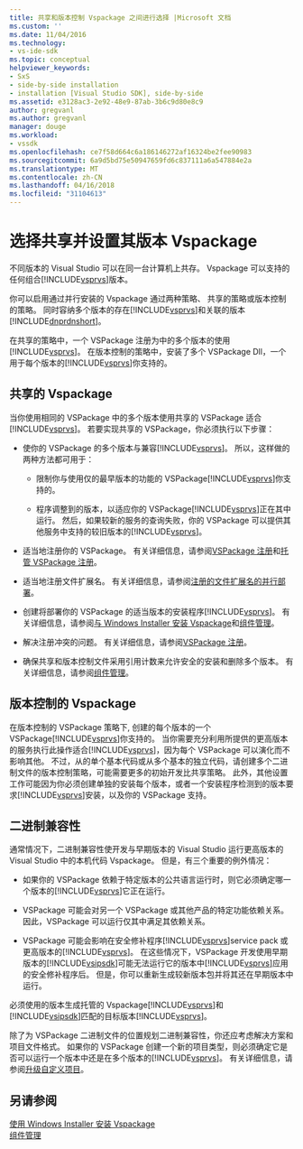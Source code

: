 ```yaml
---
title: 共享和版本控制 Vspackage 之间进行选择 |Microsoft 文档
ms.custom: ''
ms.date: 11/04/2016
ms.technology:
- vs-ide-sdk
ms.topic: conceptual
helpviewer_keywords:
- SxS
- side-by-side installation
- installation [Visual Studio SDK], side-by-side
ms.assetid: e3128ac3-2e92-48e9-87ab-3b6c9d80e8c9
author: gregvanl
ms.author: gregvanl
manager: douge
ms.workload:
- vssdk
ms.openlocfilehash: ce7f58d664c6a186146272af16324be2fee90983
ms.sourcegitcommit: 6a9d5bd75e50947659fd6c837111a6a547884e2a
ms.translationtype: MT
ms.contentlocale: zh-CN
ms.lasthandoff: 04/16/2018
ms.locfileid: "31104613"
---
```

# <a name="choosing-between-shared-and-versioned-vspackages"></a>选择共享并设置其版本 Vspackage
不同版本的 Visual Studio 可以在同一台计算机上共存。 Vspackage 可以支持的任何组合[!INCLUDE[vsprvs](../code-quality/includes/vsprvs_md.md)]版本。  
  
 你可以启用通过并行安装的 Vspackage 通过两种策略、 共享的策略或版本控制的策略。 同时容纳多个版本的存在[!INCLUDE[vsprvs](../code-quality/includes/vsprvs_md.md)]和关联的版本[!INCLUDE[dnprdnshort](../code-quality/includes/dnprdnshort_md.md)]。  
  
 在共享的策略中，一个 VSPackage 注册为中的多个版本的使用[!INCLUDE[vsprvs](../code-quality/includes/vsprvs_md.md)]。 在版本控制的策略中，安装了多个 VSPackage Dll，一个用于每个版本的[!INCLUDE[vsprvs](../code-quality/includes/vsprvs_md.md)]你支持的。  
  
## <a name="shared-vspackages"></a>共享的 Vspackage  
 当你使用相同的 VSPackage 中的多个版本使用共享的 VSPackage 适合[!INCLUDE[vsprvs](../code-quality/includes/vsprvs_md.md)]。 若要实现共享的 VSPackage，你必须执行以下步骤：  
  
-   使你的 VSPackage 的多个版本与兼容[!INCLUDE[vsprvs](../code-quality/includes/vsprvs_md.md)]。 所以，这样做的两种方法都可用于：  
  
    -   限制你与使用仅的最早版本的功能的 VSPackage[!INCLUDE[vsprvs](../code-quality/includes/vsprvs_md.md)]你支持的。  
  
    -   程序调整到的版本，以适应你的 VSPackage[!INCLUDE[vsprvs](../code-quality/includes/vsprvs_md.md)]正在其中运行。 然后，如果较新的服务的查询失败，你的 VSPackage 可以提供其他服务中支持的较旧版本的[!INCLUDE[vsprvs](../code-quality/includes/vsprvs_md.md)]。  
  
-   适当地注册你的 VSPackage。 有关详细信息，请参阅[VSPackage 注册](../extensibility/internals/vspackage-registration.md)和[托管 VSPackage 注册](http://msdn.microsoft.com/en-us/f69e0ea3-6a92-4639-8ca9-4c9c210e58a1)。  
  
-   适当地注册文件扩展名。 有关详细信息，请参阅[注册的文件扩展名的并行部署](../extensibility/registering-file-name-extensions-for-side-by-side-deployments.md)。  
  
-   创建将部署你的 VSPackage 的适当版本的安装程序[!INCLUDE[vsprvs](../code-quality/includes/vsprvs_md.md)]。 有关详细信息，请参阅[与 Windows Installer 安装 Vspackage](../extensibility/internals/installing-vspackages-with-windows-installer.md)和[组件管理](../extensibility/internals/component-management.md)。  
  
-   解决注册冲突的问题。 有关详细信息，请参阅[VSPackage 注册](../extensibility/internals/vspackage-registration.md)。  
  
-   确保共享和版本控制文件采用引用计数来允许安全的安装和删除多个版本。 有关详细信息，请参阅[组件管理](../extensibility/internals/component-management.md)。  
  
## <a name="versioned-vspackages"></a>版本控制的 Vspackage  
 在版本控制的 VSPackage 策略下, 创建的每个版本的一个 VSPackage[!INCLUDE[vsprvs](../code-quality/includes/vsprvs_md.md)]你支持的。 当你需要充分利用所提供的更高版本的服务执行此操作适合[!INCLUDE[vsprvs](../code-quality/includes/vsprvs_md.md)]，因为每个 VSPackage 可以演化而不影响其他。 不过，从的单个基本代码或从多个基本的独立代码，请创建多个二进制文件的版本控制策略，可能需要更多的初始开发比共享策略。 此外，其他设置工作可能因为你必须创建单独的安装每个版本，或者一个安装程序检测到的版本要求[!INCLUDE[vsprvs](../code-quality/includes/vsprvs_md.md)]安装，以及你的 VSPackage 支持。  
  
## <a name="binary-compatibility"></a>二进制兼容性  
 通常情况下，二进制兼容性使开发与早期版本的 Visual Studio 运行更高版本的 Visual Studio 中的本机代码 Vspackage。 但是，有三个重要的例外情况：  
  
-   如果你的 VSPackage 依赖于特定版本的公共语言运行时，则它必须确定哪一个版本的[!INCLUDE[vsprvs](../code-quality/includes/vsprvs_md.md)]它正在运行。  
  
-   VSPackage 可能会对另一个 VSPackage 或其他产品的特定功能依赖关系。 因此，VSPackage 可以运行仅其中满足其依赖关系。  
  
-   VSPackage 可能会影响在安全修补程序[!INCLUDE[vsprvs](../code-quality/includes/vsprvs_md.md)]service pack 或更高版本的[!INCLUDE[vsprvs](../code-quality/includes/vsprvs_md.md)]。 在这些情况下，VSPackage 开发使用早期版本的[!INCLUDE[vsipsdk](../extensibility/includes/vsipsdk_md.md)]可能无法运行它的版本中[!INCLUDE[vsprvs](../code-quality/includes/vsprvs_md.md)]应用的安全修补程序后。 但是，你可以重新生成较新版本包并将其还在早期版本中运行。  
  
 必须使用的版本生成托管的 Vspackage[!INCLUDE[vsprvs](../code-quality/includes/vsprvs_md.md)]和[!INCLUDE[vsipsdk](../extensibility/includes/vsipsdk_md.md)]匹配的目标版本[!INCLUDE[vsprvs](../code-quality/includes/vsprvs_md.md)]。  
  
 除了为 VSPackage 二进制文件的位置规划二进制兼容性，你还应考虑解决方案和项目文件格式。 如果你的 VSPackage 创建一个新的项目类型，则必须确定它是否可以运行一个版本中还是在多个版本的[!INCLUDE[vsprvs](../code-quality/includes/vsprvs_md.md)]。 有关详细信息，请参阅[升级自定义项目](../extensibility/internals/upgrading-projects.md#upgrading-custom-projects)。  
  
## <a name="see-also"></a>另请参阅  
 [使用 Windows Installer 安装 Vspackage](../extensibility/internals/installing-vspackages-with-windows-installer.md)   
 [组件管理](../extensibility/internals/component-management.md)